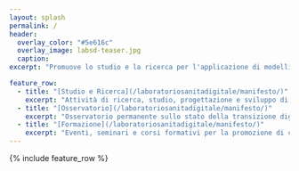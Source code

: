 ```yaml
---
layout: splash
permalink: /
header:
  overlay_color: "#5e616c"
  overlay_image: labsd-teaser.jpg
  caption:
excerpt: "Promuove lo studio e la ricerca per l'applicazione di modelli, architetture e tecnologie informatiche nel settore sanitario e per il relativo processo continuo di trasformazione digitale"

feature_row:
  - title: "[Studio e Ricerca](/laboratoriosanitadigitale/manifesto/)"
    excerpt: "Attività di ricerca, studio, progettazione e sviluppo di tecnologie e sistemi nell'ambito della digitalizzazione della sanità"
  - title: "[Osservatorio](/laboratoriosanitadigitale/manifesto/)"
    excerpt: "Osservatorio permanente sullo stato della transizione digitale in sanità"
  - title: "[Formazione](/laboratoriosanitadigitale/manifesto/)"
    excerpt: "Eventi, seminari e corsi formativi per la promozione di cultura digitale in sanità"
---
```


{% include feature_row %}
